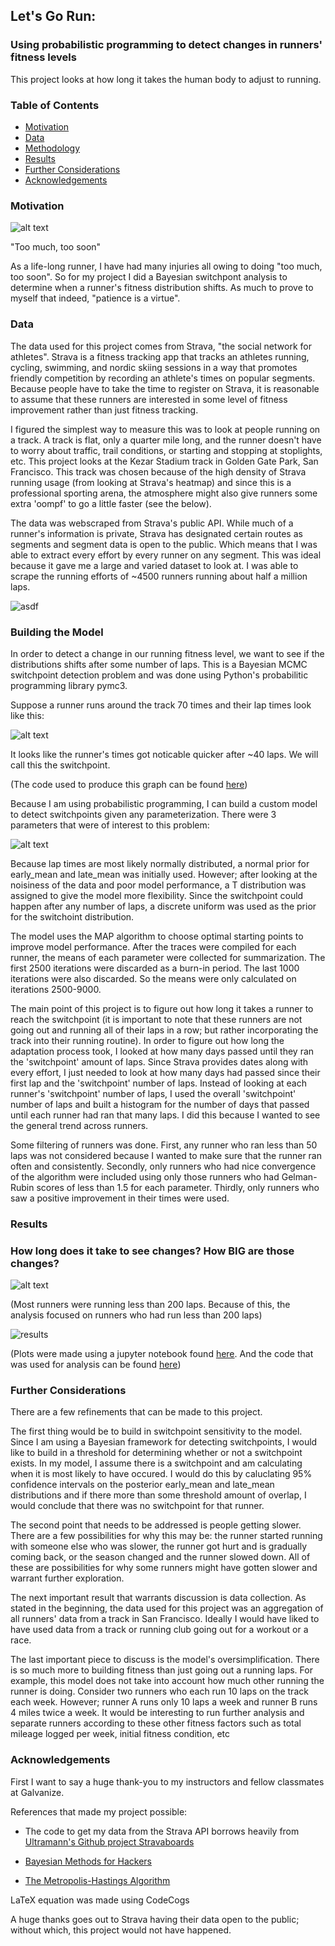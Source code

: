 
## Let's Go Run:
### Using probabilistic programming to detect changes in runners' fitness levels

This project looks at how long it takes the human body to adjust to running. 

### Table of Contents
* [Motivation](#motivation)
* [Data](#data)
* [Methodology](#building-the-model)
* [Results](#results)
* [Further Considerations](#further-considerations)
* [Acknowledgements](#acknowledgements)

### Motivation

![alt text](https://github.com/amc5dg/Run-Faster/blob/master/images/out%2Bof%2Bshape%2Bfunny.jpeg "Picture of Minion going to gym")

"Too much, too soon"

As a life-long runner, I have had many injuries all owing to doing "too much, too soon". So for my project I did a Bayesian switchpont analysis to determine when a runner's fitness distribution shifts. As much to prove to myself that indeed, "patience is a virtue". 

### Data
The data used for this project comes from Strava, "the social network for athletes". Strava is a fitness tracking app that tracks an athletes running, cycling, swimming, and nordic skiing sessions in a way that promotes friendly competition by recording an athlete's times on popular segments. Because people have to take the time to register on Strava, it is reasonable to assume that these runners are interested in some level of fitness improvement rather than just fitness tracking. 

I figured the simplest way to measure this was to look at people running on a track. A track is flat, only a quarter mile long, and the runner doesn't have to worry about traffic, trail conditions, or starting and stopping at stoplights, etc.
This project looks at the Kezar Stadium track in Golden Gate Park, San Francisco. This track was chosen because of the high density of Strava running usage (from looking at Strava's heatmap) and since this is a professional sporting arena, the atmosphere might also give runners some extra 'oompf' to go a little faster (see the below).

The data was webscraped from Strava's public API. While much of a runner's information is private, Strava has designated certain routes as segments and segment data is open to the public. Which means that I was able to extract every effort by every runner on any segment. This was ideal because it gave me a large and varied dataset to look at.
I was able to scrape the running efforts of ~4500 runners running about half a million laps. 

![asdf](https://github.com/amc5dg/Run-Faster/blob/master/images/kezarstadium-small.jpg "Kezar Stadium Track")

### Building the Model     

In order to detect a change in our running fitness level, we want to see if the distributions shifts after some number of laps. This is a Bayesian MCMC switchpoint detection problem and was done using Python's probabilitic programming library pymc3.

Suppose a runner runs around the track 70 times and their lap times look like this:

![alt text](https://github.com/amc5dg/Run-Faster/blob/master/images/data_sim.png "sample data")

It looks like the runner's times got noticable quicker after ~40 laps. We will call this the switchpoint.

(The code used to produce this graph can be found [here](https://github.com/amc5dg/Run-Faster/blob/master/src/runner_test.py))


Because I am using probabilistic programming, I can build a custom model to detect switchpoints given any parameterization. There were 3 parameters that were of interest to this problem:

![alt text](https://github.com/amc5dg/Run-Faster/blob/master/images/CodeCogsEqn%20(2).gif "equation 1")


Because lap times are most likely normally distributed, a normal prior for early_mean and late_mean was initially used. However; after looking at the noisiness of the data and poor model performance, a T distribution was assigned to give the model more flexibility. Since the switchpoint could happen after any number of laps, a discrete uniform was used as the prior for the switchoint distribution. 

The model uses the MAP algorithm to choose optimal starting points to improve model performance. After the traces were compiled for each runner, the means of each parameter were collected for summarization. The first 2500 iterations were discarded as a burn-in period. The last 1000 iterations were also discarded. So the means were only calculated on iterations 2500-9000.  

The main point of this project is to figure out how long it takes a runner to reach the switchpoint (it is important to note that these runners are not going out and running all of their laps in a row; but rather incorporating the track into their running routine). In order to figure out how long the adaptation process took, I looked at how many days passed until they ran the 'switchpoint' amount of laps. Since Strava provides dates along with every effort, I just needed to look at how many days had passed since their first lap and the 'switchpoint' number of laps. Instead of looking at each runner's 'switchpoint' number of laps, I used the overall 'switchpoint' number of laps and built a histogram for the number of days that passed until each runner had ran that many laps. I did this because I wanted to see the general trend across runners.  

Some filtering of runners was done. First, any runner who ran less than 50 laps was not considered because I wanted to make sure that the runner ran often and consistently. Secondly, only runners who had nice convergence of the algorithm were included using only those runners who had Gelman-Rubin scores of less than 1.5 for each parameter. Thirdly, only runners who saw a positive improvement in their times were used.  


### Results

### How long does it take to see changes? How BIG are those changes?

![alt text](https://github.com/amc5dg/Run-Faster/blob/master/images/switchpoints.png "Switchpoints")

(Most runners were running less than 200 laps. Because of this, the analysis focused on runners who had run less than 200 laps)

![](https://github.com/amc5dg/Run-Faster/blob/master/images/duration_improvement.png "results")

(Plots were made using a jupyter notebook found [here](https://github.com/amc5dg/Run-Faster/blob/master/src/plotting.ipynb). And the code that was used for analysis can be found [here](https://github.com/amc5dg/Run-Faster/blob/master/src/building_model.py))

### Further Considerations

There are a few refinements that can be made to this project.  

The first thing would be to build in switchpoint sensitivity to the model. Since I am using a Bayesian framework for detecting switchpoints, I would like to build in a threshold for determining whether or not a switchpoint exists. In my model, I assume there is a switchpoint and am calculating when it is most likely to have occured. I would do this by caluclating 95% confidence intervals on the posterior early_mean and late_mean distributions and if there more than some threshold amount of overlap, I would conclude that there was no switchpoint for that runner. 

The second point that needs to be addressed is people getting slower. There are a few possibilities for why this may be: the runner started running with someone else who was slower, the runner got hurt and is gradually coming back, or the season changed and the runner slowed down. All of these are possibilities for why some runners might have gotten slower and warrant further exploration.

The next important result that warrants discussion is data collection. As stated in the beginning, the data used for this project was an aggregation of all runners' data from a track in San Francisco. Ideally I would have liked to have used data from a track or running club going out for a workout or a race.

The last important piece to discuss is the model's oversimplification. There is so much more to building fitness than just going out a running laps. For example, this model does not take into account how much other running the runner is doing. Consider two runners who each run 10 laps on the track each week. However; runner A runs only 10 laps a week and runner B runs 4 miles twice a week. It would be interesting to run further analysis and separate runners according to these other fitness factors such as total mileage logged per week, initial fitness condition, etc 


### Acknowledgements

First I want to say a huge thank-you to my instructors and fellow classmates at Galvanize.

References that made my project possible:

* The code to get my data from the Strava API borrows heavily from [Ultramann's Github project Stravaboards](https://github.com/Ultramann/Stravaboards/blob/master/data_collection/segments_to_db.py)

* [Bayesian Methods for Hackers](https://github.com/CamDavidsonPilon/Probabilistic-Programming-and-Bayesian-Methods-for-Hackers)

* [The Metropolis-Hastings Algorithm](https://arxiv.org/pdf/1504.01896.pdf)

LaTeX equation was made using CodeCogs

A huge thanks goes out to Strava having their data open to the public; without which, this project would not have happened.





